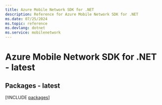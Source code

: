 ```yaml
---
title: Azure Mobile Network SDK for .NET
description: Reference for Azure Mobile Network SDK for .NET
ms.date: 07/25/2024
ms.topic: reference
ms.devlang: dotnet
ms.service: mobilenetwork
---
```

# Azure Mobile Network SDK for .NET - latest
## Packages - latest
[!INCLUDE [packages](mobile-network-index.md)]